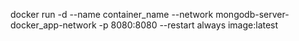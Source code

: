 docker run -d --name container_name --network mongodb-server-docker_app-network -p 8080:8080 --restart always image:latest
